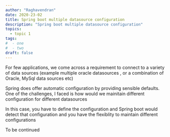 ```yaml
---
author: "Raghavendran"
date: 2020-23-02
title: Spring boot multiple datasource configuration
description: "Spring boot multiple datasource configuration"
topics:
  - topic 1
tags:
#  - one
#  - two
draft: false
---
```


For few applications, we come across a requirement to connect to a variety of data sources (example multiple oracle datasources , or a combination of Oracle, MySql data sources etc)

Spring does offer automatic configuration by providing sensible defaults. One of the challenges,  I faced is how would we mainitain different configuration for different datasources

In this case, you have to define the configuration and Spring boot would detect that configuration and you have the flexiblity to maintain different configurations

To be continued

